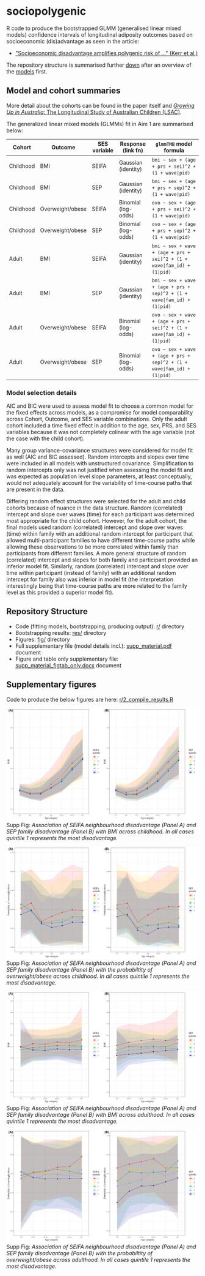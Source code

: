 # sociopolygenic

R code to produce the bootstrapped GLMM (generalised linear mixed models) confidence intervals of longitudinal adiposity outcomes based on socioeconomic (dis)advantage as seen in the article:

* ["Socioeconomic disadvantage amplifies polygenic risk of ..." (Kerr et al.)](https://linktocome.com)

The repository structure is summarised further [down](https://github.com/tystan/sociopolygenic/blob/main/README.md#model-and-cohort-summaries) after an overview of the [models](https://github.com/tystan/sociopolygenic/blob/main/README.md#repository-structure) first.

## Model and cohort summaries

More detail about the cohorts can be found in the paper itself and [*Growing Up in Australia*: The Longitudinal Study of Australian Children (LSAC)](https://growingupinaustralia.gov.au/data-and-documentation).

The generalized linear mixed models (GLMMs) fit in Aim 1 are summarised below:


| Cohort  |  Outcome | SES variable   |  Response (link fn)  |`glmmTMB` model formula  |
|----|-----|------|------|------|
| Childhood  |  BMI  |  SEIFA  | Gaussian (identity)  |  `bmi ~ sex + (age + prs + sei)^2 + (1 + wave\|pid)`   |
| Childhood  |  BMI  |  SEP  | Gaussian (identity)  |  `bmi ~ sex + (age + prs + sep)^2 + (1 + wave\|pid)`   |
| Childhood  |  Overweight/obese  |  SEIFA  | Binomial (log-odds)  |  `ovo ~ sex + (age + prs + sei)^2 + (1 + wave\|pid)`   |
| Childhood  |  Overweight/obese  |  SEP  | Binomial (log-odds)  |  `ovo ~ sex + (age + prs + sep)^2 + (1 + wave\|pid)`   |
| Adult  |  BMI  |  SEIFA  | Gaussian (identity)  |  `bmi ~ sex + wave + (age + prs + sei)^2 + (1 + wave\|fam_id) + (1\|pid)`   |
| Adult  |  BMI  |  SEP  | Gaussian (identity)  |  `bmi ~ sex + wave + (age + prs + sep)^2 + (1 + wave\|fam_id) + (1\|pid)`   |
| Adult  |  Overweight/obese  |  SEIFA  | Binomial (log-odds)  |  `ovo ~ sex + wave + (age + prs + sei)^2 + (1 + wave\|fam_id) + (1\|pid)`   |
| Adult  |  Overweight/obese  |  SEP  | Binomial (log-odds)  |  `ovo ~ sex + wave + (age + prs + sep)^2 + (1 + wave\|fam_id) + (1\|pid)`   |

### Model selection details

AIC and BIC were used to assess model fit to choose a common model for the fixed effects across models, as a compromise for model comparability across Cohort, Outcome, and SES variable combinations. Only the adult cohort included a time fixed effect in addition to the age, sex, PRS, and SES variables because it was not completely colinear with the age variable (not the case with the child cohort). 
 
Many group variance-covariance structures were considered for model fit as well (AIC and BIC assessed). Random intercepts and slopes over time were included in all models with unstructured covariance. Simplification to random intercepts only was not justified when assessing the model fit and was expected as population level slope parameters, at least conceptually, would not adequately account for the variability of time-course paths that are present in the data. 
 
Differing random effect structures were selected for the adult and child cohorts because of nuance in the data structure. Random (correlated) intercept and slope over waves (time) for each participant was determined most appropriate for the child cohort. However, for the adult cohort, the final models used random (correlated) intercept and slope over waves (time) within family with an additional random intercept for participant that allowed multi-participant families to have different time-course paths while allowing these observations to be more correlated within family than participants from different families. A more general structure of random (correlated) intercept and slopes for both family and participant provided an inferior model fit. Similarly, random (correlated) intercept and slope over time within participant (instead of family) with an additional random intercept for family also was inferior in model fit (the interpretation interestingly being that time-course paths are more related to the family level as this provided a superior model fit). 


## Repository Structure

* Code (fitting models, bootstrapping, producing output): [r/](https://github.com/tystan/sociopolygenic/blob/main/r/) directory
* Bootstrapping results: [res/](https://github.com/tystan/sociopolygenic/blob/main/res/) directory
* Figures: [fig/](https://github.com/tystan/sociopolygenic/blob/main/fig/) directory
* Full supplementary file (model details incl.): [supp_material.pdf](https://github.com/tystan/sociopolygenic/blob/main/supp_material.pdf) document
* Figure and table only supplementary file: [supp_material_figtab_only.docx](https://github.com/tystan/sociopolygenic/blob/main/supp_material_figtab_only.docx) document


## Supplementary figures

Code to produce the below figures are here: [r/2_compile_results.R](https://github.com/tystan/sociopolygenic/blob/main/r/2_compile_results.R)

![](https://github.com/tystan/sociopolygenic/blob/main/fig/supp_fig_chi_bmi.png)
Supp Fig: *Association of SEIFA neighbourhood disadvantage (Panel A) and SEP family disadvantage (Panel B) with BMI across childhood. In all cases quintile 1 represents the most disadvantage.*


![](https://github.com/tystan/sociopolygenic/blob/main/fig/supp_fig_chi_ovo.png)
Supp Fig: *Association of SEIFA neighbourhood disadvantage (Panel A) and SEP family disadvantage (Panel B) with the probabiltity of overweight/obese across childhood. In all cases quintile 1 represents the most disadvantage.*


![](https://github.com/tystan/sociopolygenic/blob/main/fig/supp_fig_adu_bmi.png)
Supp Fig: *Association of SEIFA neighbourhood disadvantage (Panel A) and SEP family disadvantage (Panel B) with BMI across adulthood. In all cases quintile 1 represents the most disadvantage.*


![](https://github.com/tystan/sociopolygenic/blob/main/fig/supp_fig_adu_ovo.png)
Supp Fig: *Association of SEIFA neighbourhood disadvantage (Panel A) and SEP family disadvantage (Panel B) with the probabiltity of overweight/obese across adulthood. In all cases quintile 1 represents the most disadvantage.*




